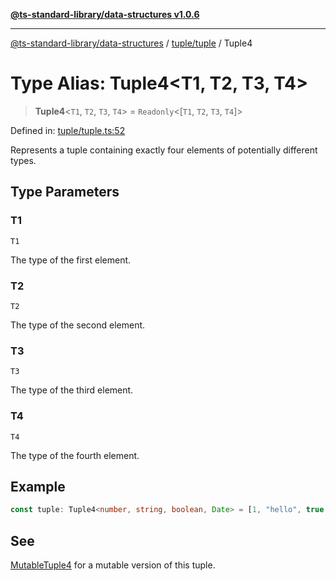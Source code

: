[**@ts-standard-library/data-structures v1.0.6**](../../../README.md)

***

[@ts-standard-library/data-structures](../../../modules.md) / [tuple/tuple](../README.md) / Tuple4

# Type Alias: Tuple4\<T1, T2, T3, T4\>

> **Tuple4**\<`T1`, `T2`, `T3`, `T4`\> = `Readonly`\<\[`T1`, `T2`, `T3`, `T4`\]\>

Defined in: [tuple/tuple.ts:52](https://github.com/gabaudette/ts-stdlib/blob/4a412e6fb273dc9fcab54b84c05921f52dac4b3f/packages/data-structures/src/tuple/tuple.ts#L52)

Represents a tuple containing exactly four elements of potentially different types.

## Type Parameters

### T1

`T1`

The type of the first element.

### T2

`T2`

The type of the second element.

### T3

`T3`

The type of the third element.

### T4

`T4`

The type of the fourth element.

## Example

```typescript
const tuple: Tuple4<number, string, boolean, Date> = [1, "hello", true, new Date()];
```

## See

[MutableTuple4](MutableTuple4.md) for a mutable version of this tuple.
